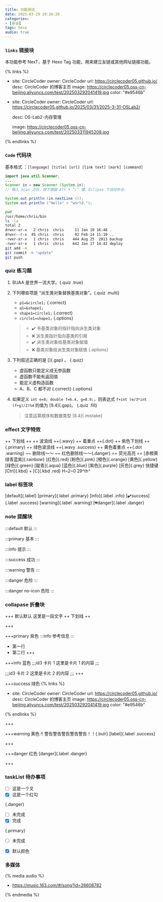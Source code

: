 ```yaml
---
title: 功能测试
date: 2025-03-29 19:26:20
categories:
- [杂谈]
tags: hexo
audio: true
---
```


### `links` 链接块

本功能参考 NexT，基于 Hexo Tag 功能，用来建立友链或其他网址链接功能。

{% links %}
- site: CircleCoder
  owner: CircleCoder
  url: https://circlecoder05.github.io/
  desc: CircleCoder 的博客主页
  image: https://circlecoder05.oss-cn-beijing.aliyuncs.com/test/202503292041419.jpg
  color: "#e9546b"

- site: CircleCoder
  owner: CircleCoder
  url: https://circlecoder05.github.io/2025/03/31/2025-3-31-OSLab2/
  
  desc: OS-Lab2-内存管理
  
  image: https://circlecoder05.oss-cn-beijing.aliyuncs.com/test/202503311945208.jpg

{% endlinks %}



###  `Code` 代码块

基本格式 ：`[language] [title] [url] [link text] [mark] [command]`

```java 行高亮 https://shoka.lostyu.me 参考链接 mark:1,6-7
import java.util.Scanner;
...
Scanner in = new Scanner (System.in);
// 输入 Scan 之后，按下键盘 Alt + “/” 键，Eclipse 下自动补全。

System.out.println (in.nextLine ());
System.out.println ("Hello" + "world.");
```

```bash 命令行提示符 command:("[root@localhost] $":1,9-10||"[admin@remotehost] #":4-6)
pwd
/usr/home/chris/bin
ls -la
total 2
drwxr-xr-x   2 chris  chris     11 Jan 10 16:48 .
drwxr--r-x  45 chris  chris     92 Feb 14 11:10 ..
-rwxr-xr-x   1 chris  chris    444 Aug 25  2013 backup
-rwxr-xr-x   1 chris  chris    642 Jan 17 14:42 deploy
git add -A
git commit -m "update"
git push
```



### quiz 练习题 

1. BUAA 是世界一流大学。{.quiz .true}

2. 下列哪些项是 “派生类对象替换基类对象”。{.quiz .multi}
    - `p1=&circle1;` {.correct}
    - `q1=&shape1;`
    - `shape1=circle1;` {.correct}
    - `circle1=shape1;`
    {.options}
    > - :heavy_check_mark: 令基类对象的指针指向派生类对象
    > - :x: 派生类指针指向基类的引用
    > - :heavy_check_mark: 派生类对象给基类对象赋值
    > - :x: 基类对象给派生类对象赋值
    > {.options}
    
3. 下列叙述正确的是 []{.gap} 。 {.quiz}
    - 虚函数只能定义成无参函数
    - 虚函数不能有返回值
    - 能定义虚构造函数
    - A、B、C 都不对 {.correct}
    {.options}

10. 如果定义 `int e=8; double f=6.4, g=8.9;`，则表达式 `f+int (e/3*int (f+g)/2)%4` 的值为 [9.4]{.gap}。 {.quiz .fill}
    > 注意运算顺序和数据类型
    > [8.4]{.mistake}



### effect 文字特效

++ 下划线 ++
++ 波浪线 ++{.wavy}
++ 着重点 ++{.dot}
++ 紫色下划线 ++{.primary}
++ 绿色波浪线 ++{.wavy .success}
++ 黄色着重点 ++{.dot .warning}
~~ 删除线～～
~~ 红色删除线～～{.danger}
== 荧光高亮 ==
[赤橙黄绿青蓝紫]{.rainbow}
[红色]{.red}
[粉色]{.pink}
[橙色]{.orange}
[黄色]{.yellow}
[绿色]{.green}
[靛青]{.aqua}
[蓝色]{.blue}
[紫色]{.purple}
[灰色]{.grey}
快捷键 [Ctrl]{.kbd} + [C]{.kbd .red}
H~2~0
29^th^



### label 标签块

[default]{.label}
[primary]{.label .primary}
[info]{.label .info}
[:heavy_check_mark:success]{.label .success}
[warning]{.label .warning}
[:broken_heart:danger]{.label .danger}



### note 提醒块

:::default
默认
:::

:::primary
基本
:::

:::info
提示
:::

:::success
成功
:::

:::warning
警告
:::

:::danger
危险
:::

:::danger no-icon
危险
:::

### collapase 折叠块

+++ 默认默认 这里是一段文字
++ 下划线 ++

+++


+++primary 紫色
:::info
参考信息
:::

- 第一行
- 第二行
+++


+++info  蓝色
;;;id3 卡片 1
这里是卡片 1 的内容
;;;

;;;id3 卡片 2
这里是卡片 2 的内容
;;;
+++

+++success 绿色
{% links %}
- site: CircleCoder
  owner: CircleCoder
  url: https://circlecoder05.github.io/
  desc: CircleCoder 的博客主页
  image: https://circlecoder05.oss-cn-beijing.aliyuncs.com/test/202503292041419.jpg
  color: "#e9546b"

{% endlinks %}

+++

+++warning 黄色
!! 警告警告警告警告警告！！{.bulr}
[label]{.label .success}

+++

+++danger 红色
[danger]{.label .danger}

+++



### taskList 待办事项

- [ ] 这是一个叉
- [x] 这是一个红勾

{.danger}

- [ ] 未完成
- [x] 完成

{.primary}

- [ ] 未完成
- [x] 默认颜色



### 多媒体



{% media audio %}

  - https://music.163.com/#/song?id=26608782

{% endmedia %}
